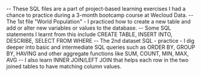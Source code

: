 -- These SQL files are a part of project-based learning exercises I had a chance to practice during a 3-month bootcamp course at Wecloud Data. 
-- The 1st file "World Population" - I practiced how to create a new table and add or alter new variables or values to the database. 
-- Some SQL statements I learnt from this include CREATE TABLE, INSERT INTO, DESCRIBE, SELECT FROM WHERE
-- The 2nd dataset SQL - practice - I dig deeper into basic and intermediate SQL queries such as ORDER BY, GROUP BY, HAVING and other aggregate functions like SUM, COUNT, MIN, MAX, AVG
-- I also learn INNER JOIN/LEFT JOIN that helps each row in the two joined tables to have matching column values. 
